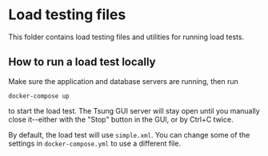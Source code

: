 # Load testing files

This folder contains load testing files and utilities for running load tests.

## How to run a load test locally

Make sure the application and database servers are running, then run
```
docker-compose up
```
to start the load test. The Tsung GUI server will stay open until you manually
close it--either with the "Stop" button in the GUI, or by Ctrl+C twice.

By default, the load test will use `simple.xml`. You can change some of the
settings in `docker-compose.yml` to use a different file.
